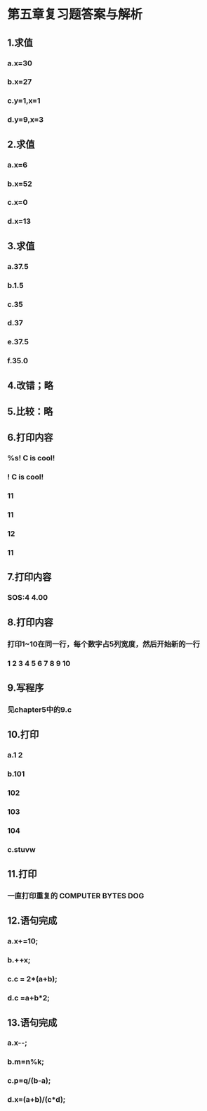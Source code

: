 # 第五章复习题答案与解析 #
## 1.求值 ##
### a.x=30 ###
### b.x=27 ###
### c.y=1,x=1 ###
### d.y=9,x=3 ###
## 2.求值 ##
### a.x=6 ###
### b.x=52 ###
### c.x=0 ###
### d.x=13 ###
## 3.求值 ##
### a.37.5 ###
### b.1.5 ###
### c.35 ###
### d.37 ###
### e.37.5 ###
### f.35.0 ###
## 4.改错；略 ##
## 5.比较：略 ##
## 6.打印内容 ##
### %s! C is cool! ###
### ! C is cool! ###
### 11 ###
### 11 ###
### 12 ###
### 11 ###
## 7.打印内容 ##
### SOS:4 4.00 ###
## 8.打印内容 ##
### 打印1~10在同一行，每个数字占5列宽度，然后开始新的一行 ###
### 1 2 3 4 5 6 7 8 9 10 ###
### ###
## 9.写程序 ##
### 见chapter5中的9.c ###
## 10.打印 ##
### a.1 2 ###
### b.101 ###
### 102 ###
### 103 ###
### 104 ###
### c.stuvw ###
## 11.打印 ##
### 一直打印重复的 COMPUTER BYTES DOG ###
## 12.语句完成 ##
### a.x+=10; ###
### b.++x; ###
### c.c = 2*(a+b); ###
### d.c =a+b*2; ###
## 13.语句完成 ##
### a.x--; ###
### b.m=n%k; ###
### c.p=q/(b-a); ###
### d.x=(a+b)/(c*d); ###